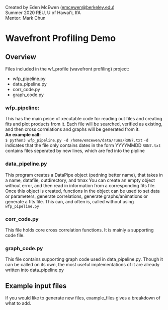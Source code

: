 Created by Eden McEwen (emcewen@berkeley.edu) <br>
Summer 2020 REU, U of Hawai'i, IfA <br>
Mentor: Mark Chun

# Wavefront Profiling Demo

## Overview
Files included in the wf_profile (wavefront profiling) project:
- wfp_pipeline.py
- data_pipeline.py
- corr_code.py
- graph_code.py

### wfp_pipeline: 
This has the main peice of xecutable code for reading out files and creating fits and plot products from it.
Each file will be searched, verified as existing, and then cross correlations and graphs will be generated from it. <br>
**An example call:** <br>
`$ python3 wfp_pipeline.py -d /home/emcewen/data/runs/RUN7.txt`
	`-d` indicates that the file only contains dates in the form YYYYMMDD
	`RUN7.txt` contains files seperated by new lines, which are fed into the pipline

### data_pipeline.py
This program creates a DataPipe object (pedning better name), that takes in a name, datafile, outdirectory, and tmax
You can create an empty object without error, and then read in information from a corresponding fits file. 
Once this object is created, functions in the object can be used to set data or parameters, generate correlations, generate graphs/animations or generate a fits file.
This can, and often is, called without using `wfp_pipeline.py`

### corr_code.py
This file holds core cross correlation functions.
It is mainly a supporting code file.

### graph_code.py
This file contains supporting graph code used in data_pipeline.py. 
Though it can be called on its own, the most useful implementations of it are already written into data_pipeline.py

## Example input files
If you would like to generate new files, example_files gives a breakdown of what to add. 
